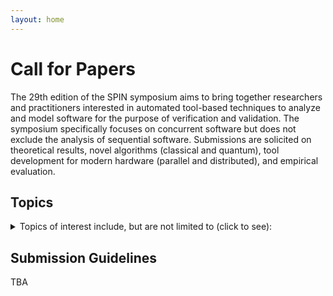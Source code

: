 ```yaml
---
layout: home
---
```


# Call for Papers

The 29th edition of the SPIN symposium aims to bring together researchers and practitioners interested in automated tool-based techniques to analyze and model software for the purpose of verification and validation. The symposium specifically focuses on concurrent software but does not exclude the analysis of sequential software. Submissions are solicited on theoretical results, novel algorithms (classical and quantum), tool development for modern hardware (parallel and distributed), and empirical evaluation.


## Topics

<details>
 <summary>Topics of interest include, but are not limited to (click to see):</summary>
 <ul>
  <li>Formal verification techniques for automated analysis of software</li>
  <li>Formal analysis for modeling languages, such as UML/state charts</li>
  <li>Formal specification languages, temporal logic, design-by-contract</li>
  <li>Model checking</li>
  <li>Automated theorem proving, including SAT and SMT</li>
  <li>Verifying compilers</li>
  <li>Abstraction and symbolic execution techniques</li>
  <li>Static analysis and abstract interpretation</li>
  <li>Combination of verification techniques</li>
  <li>Modular and compositional verification techniques</li>
  <li>Verification of timed and probabilistic systems</li>
  <li>Automated testing using advanced analysis techniques</li>
  <li>Combination of static and dynamic analyses</li>
  <li>Derivation of specifications, test cases, or other useful material via formal analysis</li>
  <li>Case studies of interesting systems or with interesting results</li>
  <li>Engineering and implementation of software verification and analysis tools</li>
  <li>Benchmark and comparative studies for formal verification and analysis tools</li>
  <li>Formal methods of education and training</li>
  <li>Insightful surveys or historical accounts on topics of relevance to the symposium</li>
  <li>Relevant tools and algorithms for modern hardware, e.g.: parallel, GPU, TPU, cloud, and quantum</li>
  <li>Formal analysis of quantum programs</li>
  <li>Formal techniques to model and analyze societal and legal systems</li>
 </ul>
</details>


## Submission Guidelines

TBA
